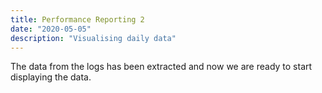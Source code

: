 ```yaml
---
title: Performance Reporting 2
date: "2020-05-05"
description: "Visualising daily data"
---
```

The data from the logs has been extracted and now we are ready to start displaying the data.

